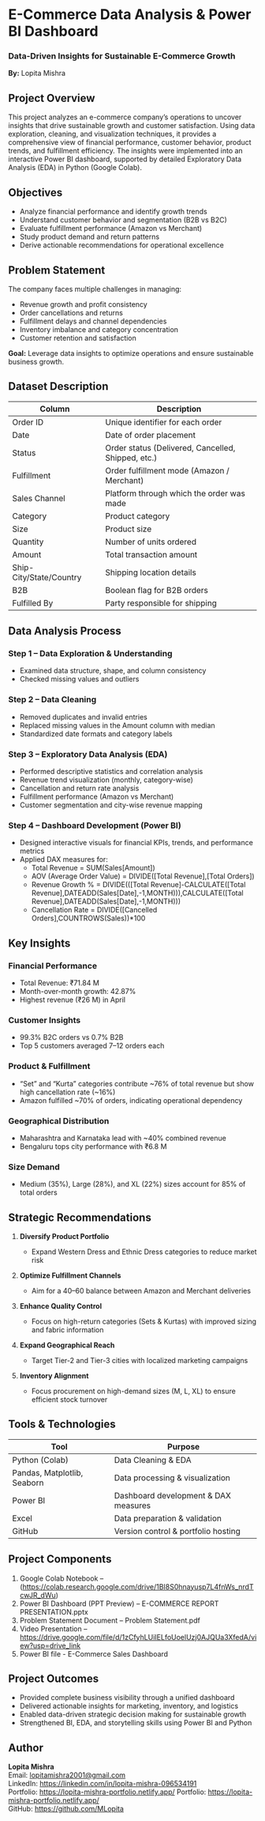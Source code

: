 # E-Commerce Data Analysis & Power BI Dashboard  
### Data-Driven Insights for Sustainable E-Commerce Growth
**By:** Lopita Mishra  

## Project Overview  
This project analyzes an e-commerce company’s operations to uncover insights that drive sustainable growth and customer satisfaction. Using data exploration, cleaning, and visualization techniques, it provides a comprehensive view of financial performance, customer behavior, product trends, and fulfillment efficiency. The insights were implemented into an interactive Power BI dashboard, supported by detailed Exploratory Data Analysis (EDA) in Python (Google Colab).  

## Objectives  
- Analyze financial performance and identify growth trends  
- Understand customer behavior and segmentation (B2B vs B2C)  
- Evaluate fulfillment performance (Amazon vs Merchant)  
- Study product demand and return patterns  
- Derive actionable recommendations for operational excellence  

## Problem Statement  
The company faces multiple challenges in managing:  
- Revenue growth and profit consistency  
- Order cancellations and returns  
- Fulfillment delays and channel dependencies  
- Inventory imbalance and category concentration  
- Customer retention and satisfaction  

**Goal:** Leverage data insights to optimize operations and ensure sustainable business growth.  

## Dataset Description  
| Column | Description |
|--------|-------------|
| Order ID | Unique identifier for each order |
| Date | Date of order placement |
| Status | Order status (Delivered, Cancelled, Shipped, etc.) |
| Fulfillment | Order fulfillment mode (Amazon / Merchant) |
| Sales Channel | Platform through which the order was made |
| Category | Product category |
| Size | Product size |
| Quantity | Number of units ordered |
| Amount | Total transaction amount |
| Ship-City/State/Country | Shipping location details |
| B2B | Boolean flag for B2B orders |
| Fulfilled By | Party responsible for shipping |

## Data Analysis Process  
### Step 1 – Data Exploration & Understanding
- Examined data structure, shape, and column consistency  
- Checked missing values and outliers  

### Step 2 – Data Cleaning
- Removed duplicates and invalid entries  
- Replaced missing values in the Amount column with median  
- Standardized date formats and category labels  

### Step 3 – Exploratory Data Analysis (EDA)
- Performed descriptive statistics and correlation analysis  
- Revenue trend visualization (monthly, category-wise)  
- Cancellation and return rate analysis  
- Fulfillment performance (Amazon vs Merchant)  
- Customer segmentation and city-wise revenue mapping  

### Step 4 – Dashboard Development (Power BI)
- Designed interactive visuals for financial KPIs, trends, and performance metrics  
- Applied DAX measures for:
  - Total Revenue = SUM(Sales[Amount])  
  - AOV (Average Order Value) = DIVIDE([Total Revenue],[Total Orders])  
  - Revenue Growth % = DIVIDE(([Total Revenue]-CALCULATE([Total Revenue],DATEADD(Sales[Date],-1,MONTH))),CALCULATE([Total Revenue],DATEADD(Sales[Date],-1,MONTH)))  
  - Cancellation Rate = DIVIDE([Cancelled Orders],COUNTROWS(Sales))*100  

## Key Insights  
### Financial Performance
- Total Revenue: ₹71.84 M  
- Month-over-month growth: 42.87%  
- Highest revenue (₹26 M) in April  

### Customer Insights
- 99.3% B2C orders vs 0.7% B2B  
- Top 5 customers averaged 7–12 orders each  

### Product & Fulfillment
- “Set” and “Kurta” categories contribute ~76% of total revenue but show high cancellation rate (~16%)  
- Amazon fulfilled ~70% of orders, indicating operational dependency  

### Geographical Distribution
- Maharashtra and Karnataka lead with ~40% combined revenue  
- Bengaluru tops city performance with ₹6.8 M  

### Size Demand
- Medium (35%), Large (28%), and XL (22%) sizes account for 85% of total orders  


## Strategic Recommendations  
1. **Diversify Product Portfolio**  
   - Expand Western Dress and Ethnic Dress categories to reduce market risk  

2. **Optimize Fulfillment Channels**  
   - Aim for a 40–60 balance between Amazon and Merchant deliveries  

3. **Enhance Quality Control**  
   - Focus on high-return categories (Sets & Kurtas) with improved sizing and fabric information  

4. **Expand Geographical Reach**  
   - Target Tier-2 and Tier-3 cities with localized marketing campaigns  

5. **Inventory Alignment**  
   - Focus procurement on high-demand sizes (M, L, XL) to ensure efficient stock turnover  


## Tools & Technologies  
| Tool | Purpose |
|------|----------|
| Python (Colab) | Data Cleaning & EDA |
| Pandas, Matplotlib, Seaborn | Data processing & visualization |
| Power BI | Dashboard development & DAX measures |
| Excel | Data preparation & validation |
| GitHub | Version control & portfolio hosting |

## Project Components  
1. Google Colab Notebook – (https://colab.research.google.com/drive/1BI8S0hnayusp7L4fnWs_nrdTcwJR_dWu)  
2. Power BI Dashboard (PPT Preview) – E-COMMERCE REPORT PRESENTATION.pptx  
3. Problem Statement Document – Problem Statement.pdf  
4. Video Presentation – https://drive.google.com/file/d/1zCfyhLUiIELfoUoelUzj0AJQUa3XfedA/view?usp=drive_link
5. Power BI file - E-Commerce Sales Dashboard

## Project Outcomes  
- Provided complete business visibility through a unified dashboard  
- Delivered actionable insights for marketing, inventory, and logistics  
- Enabled data-driven strategic decision making for sustainable growth  
- Strengthened BI, EDA, and storytelling skills using Power BI and Python  

## Author  
**Lopita Mishra**  
Email: lopitamishra2001@gmail.com  
LinkedIn: https://linkedin.com/in/lopita-mishra-096534191  
Portfolio: https://lopita-mishra-portfolio.netlify.app/
Portfolio: https://lopita-mishra-portfolio.netlify.app/  
GitHub: https://github.com/MLopita  
